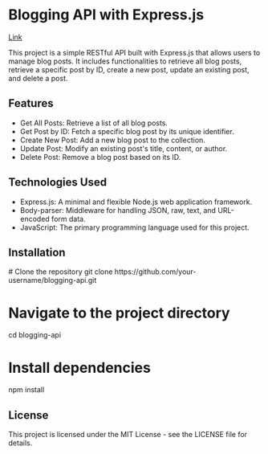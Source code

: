 # Blogging API with Express.js
[Link](http://localhost:3000/)


<p> This project is a simple RESTful API built with Express.js that allows users to manage blog posts. It includes functionalities to retrieve all blog posts, retrieve a specific post by ID, create a new post, update an existing post, and delete a post.</p>

<h2> Features </h2>
<ul>
  <li> Get All Posts: Retrieve a list of all blog posts.</li>
  <li> Get Post by ID: Fetch a specific blog post by its unique identifier.</li>
  <li> Create New Post: Add a new blog post to the collection.</li>
  <li> Update Post: Modify an existing post's title, content, or author.</li>
  <li> Delete Post: Remove a blog post based on its ID.</li>
</ul>

<h2> Technologies Used </h2>
<ul>
  <li> Express.js: A minimal and flexible Node.js web application framework.</li>
  <li> Body-parser: Middleware for handling JSON, raw, text, and URL-encoded form data.</li>
  <li> JavaScript: The primary programming language used for this project.</li>
</ul>

<h2> Installation </h2>
# Clone the repository
git clone https://github.com/your-username/blogging-api.git

# Navigate to the project directory
cd blogging-api

# Install dependencies
npm install


<h2> License </h2>
<p> This project is licensed under the MIT License - see the LICENSE file for details.</p>
